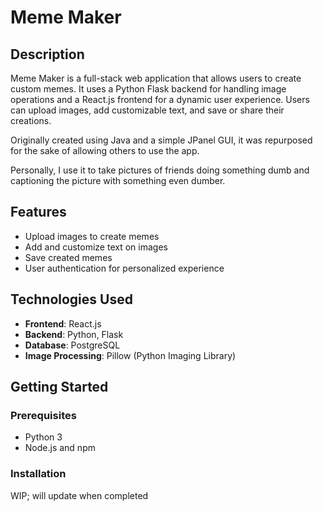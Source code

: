 # Meme Maker

## Description
Meme Maker is a full-stack web application that allows users to create custom memes. It uses a Python Flask backend for handling image operations and a React.js frontend for a dynamic user experience. Users can upload images, add customizable text, and save or share their creations.

Originally created using Java and a simple JPanel GUI, it was repurposed for the sake of allowing others to use the app. 

Personally, I use it to take pictures of friends doing something dumb and captioning the picture with something even dumber.

## Features
- Upload images to create memes
- Add and customize text on images
- Save created memes
- User authentication for personalized experience 

## Technologies Used
- **Frontend**: React.js
- **Backend**: Python, Flask
- **Database**: PostgreSQL 
- **Image Processing**: Pillow (Python Imaging Library)

## Getting Started

### Prerequisites
- Python 3
- Node.js and npm

### Installation

WIP; will update when completed
